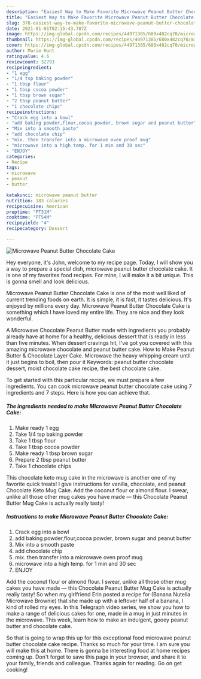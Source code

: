 ```yaml
---
description: "Easiest Way to Make Favorite Microwave Peanut Butter Chocolate Cake"
title: "Easiest Way to Make Favorite Microwave Peanut Butter Chocolate Cake"
slug: 378-easiest-way-to-make-favorite-microwave-peanut-butter-chocolate-cake
date: 2021-01-01T02:15:43.787Z
image: https://img-global.cpcdn.com/recipes/44971385/680x482cq70/microwave-peanut-butter-chocolate-cake-recipe-main-photo.jpg
thumbnail: https://img-global.cpcdn.com/recipes/44971385/680x482cq70/microwave-peanut-butter-chocolate-cake-recipe-main-photo.jpg
cover: https://img-global.cpcdn.com/recipes/44971385/680x482cq70/microwave-peanut-butter-chocolate-cake-recipe-main-photo.jpg
author: Marie Hunt
ratingvalue: 4.6
reviewcount: 32793
recipeingredient:
- "1 egg"
- "1/4 tsp baking powder"
- "1 tbsp flour"
- "1 tbsp cocoa powder"
- "1 tbsp brown sugar"
- "2 tbsp peanut butter"
- "1 chocolate chips"
recipeinstructions:
- "Crack egg into a bowl"
- "add baking powder,flour,cocoa powder, brown sugar and peanut butter"
- "Mix into a smooth paste"
- "add chocolate chip"
- "mix. then transfer into a microwave oven proof mug"
- "microwave into a high temp. for 1 min and 30 sec"
- "ENJOY"
categories:
- Recipe
tags:
- microwave
- peanut
- butter

katakunci: microwave peanut butter 
nutrition: 183 calories
recipecuisine: American
preptime: "PT31M"
cooktime: "PT54M"
recipeyield: "4"
recipecategory: Dessert

---
```



![Microwave Peanut Butter Chocolate Cake](https://img-global.cpcdn.com/recipes/44971385/680x482cq70/microwave-peanut-butter-chocolate-cake-recipe-main-photo.jpg)

Hey everyone, it's John, welcome to my recipe page. Today, I will show you a way to prepare a special dish, microwave peanut butter chocolate cake. It is one of my favorites food recipes. For mine, I will make it a bit unique. This is gonna smell and look delicious.

Microwave Peanut Butter Chocolate Cake is one of the most well liked of current trending foods on earth. It is simple, it is fast, it tastes delicious. It's enjoyed by millions every day. Microwave Peanut Butter Chocolate Cake is something which I have loved my entire life. They are nice and they look wonderful.

A Microwave Chocolate Peanut Butter made with ingredients you probably already have at home for a healthy, delicious dessert that is ready in less than five minutes. When dessert cravings hit, I&#39;ve got you covered with this amazing microwave chocolate and peanut butter cake. How to Make Peanut Butter &amp; Chocolate Layer Cake. Microwave the heavy whipping cream until it just begins to boil, then pour it Keywords: peanut butter chocolate dessert, moist chocolate cake recipe, the best chocolate cake.


To get started with this particular recipe, we must prepare a few ingredients. You can cook microwave peanut butter chocolate cake using 7 ingredients and 7 steps. Here is how you can achieve that.

<!--inarticleads1-->

##### The ingredients needed to make Microwave Peanut Butter Chocolate Cake:

1. Make ready 1 egg
1. Take 1/4 tsp baking powder
1. Take 1 tbsp flour
1. Take 1 tbsp cocoa powder
1. Make ready 1 tbsp brown sugar
1. Prepare 2 tbsp peanut butter
1. Take 1 chocolate chips


This chocolate keto mug cake in the microwave is another one of my favorite quick treats! I give instructions for vanilla, chocolate, and peanut Chocolate Keto Mug Cake. Add the coconut flour or almond flour. I swear, unlike all those other mug cakes you have made — this Chocolate Peanut Butter Mug Cake is actually really tasty! 

<!--inarticleads2-->

##### Instructions to make Microwave Peanut Butter Chocolate Cake:

1. Crack egg into a bowl
1. add baking powder,flour,cocoa powder, brown sugar and peanut butter
1. Mix into a smooth paste
1. add chocolate chip
1. mix. then transfer into a microwave oven proof mug
1. microwave into a high temp. for 1 min and 30 sec
1. ENJOY


Add the coconut flour or almond flour. I swear, unlike all those other mug cakes you have made — this Chocolate Peanut Butter Mug Cake is actually really tasty! So when my girlfriend Erin posted a recipe for (Banana Nutella Microwave Brownie) that she made up with a leftover half of a banana, I kind of rolled my eyes. In this Telegraph video series, we show you how to make a range of delicious cakes for one, made in a mug in just minutes in the microwave. This week, learn how to make an indulgent, gooey peanut butter and chocolate cake. 

So that is going to wrap this up for this exceptional food microwave peanut butter chocolate cake recipe. Thanks so much for your time. I am sure you will make this at home. There is gonna be interesting food at home recipes coming up. Don't forget to save this page in your browser, and share it to your family, friends and colleague. Thanks again for reading. Go on get cooking!
